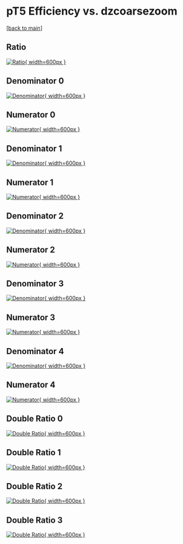 # pT5 Efficiency vs. dzcoarsezoom

[[back to main](./)]



## Ratio

[![Ratio](../mtv/var/pT5_loweta_13_0_eff_dzcoarsezoom.png){ width=600px }](../mtv/var/pT5_loweta_13_0_eff_dzcoarsezoom.pdf)

## Denominator 0

[![Denominator](../mtv/den/pT5_loweta_13_0_eff_dzcoarsezoom_den0.png){ width=600px }](../mtv/den/pT5_loweta_13_0_eff_dzcoarsezoom_den0.pdf)

## Numerator 0

[![Numerator](../mtv/num/pT5_loweta_13_0_eff_dzcoarsezoom_num0.png){ width=600px }](../mtv/num/pT5_loweta_13_0_eff_dzcoarsezoom_num0.pdf)

## Denominator 1

[![Denominator](../mtv/den/pT5_loweta_13_0_eff_dzcoarsezoom_den1.png){ width=600px }](../mtv/den/pT5_loweta_13_0_eff_dzcoarsezoom_den1.pdf)

## Numerator 1

[![Numerator](../mtv/num/pT5_loweta_13_0_eff_dzcoarsezoom_num1.png){ width=600px }](../mtv/num/pT5_loweta_13_0_eff_dzcoarsezoom_num1.pdf)

## Denominator 2

[![Denominator](../mtv/den/pT5_loweta_13_0_eff_dzcoarsezoom_den2.png){ width=600px }](../mtv/den/pT5_loweta_13_0_eff_dzcoarsezoom_den2.pdf)

## Numerator 2

[![Numerator](../mtv/num/pT5_loweta_13_0_eff_dzcoarsezoom_num2.png){ width=600px }](../mtv/num/pT5_loweta_13_0_eff_dzcoarsezoom_num2.pdf)

## Denominator 3

[![Denominator](../mtv/den/pT5_loweta_13_0_eff_dzcoarsezoom_den3.png){ width=600px }](../mtv/den/pT5_loweta_13_0_eff_dzcoarsezoom_den3.pdf)

## Numerator 3

[![Numerator](../mtv/num/pT5_loweta_13_0_eff_dzcoarsezoom_num3.png){ width=600px }](../mtv/num/pT5_loweta_13_0_eff_dzcoarsezoom_num3.pdf)

## Denominator 4

[![Denominator](../mtv/den/pT5_loweta_13_0_eff_dzcoarsezoom_den4.png){ width=600px }](../mtv/den/pT5_loweta_13_0_eff_dzcoarsezoom_den4.pdf)

## Numerator 4

[![Numerator](../mtv/num/pT5_loweta_13_0_eff_dzcoarsezoom_num4.png){ width=600px }](../mtv/num/pT5_loweta_13_0_eff_dzcoarsezoom_num4.pdf)

## Double Ratio 0

[![Double Ratio](../mtv/ratio/pT5_loweta_13_0_eff_dzcoarsezoom_ratio0.png){ width=600px }](../mtv/ratio/pT5_loweta_13_0_eff_dzcoarsezoom_ratio0.pdf)

## Double Ratio 1

[![Double Ratio](../mtv/ratio/pT5_loweta_13_0_eff_dzcoarsezoom_ratio1.png){ width=600px }](../mtv/ratio/pT5_loweta_13_0_eff_dzcoarsezoom_ratio1.pdf)

## Double Ratio 2

[![Double Ratio](../mtv/ratio/pT5_loweta_13_0_eff_dzcoarsezoom_ratio2.png){ width=600px }](../mtv/ratio/pT5_loweta_13_0_eff_dzcoarsezoom_ratio2.pdf)

## Double Ratio 3

[![Double Ratio](../mtv/ratio/pT5_loweta_13_0_eff_dzcoarsezoom_ratio3.png){ width=600px }](../mtv/ratio/pT5_loweta_13_0_eff_dzcoarsezoom_ratio3.pdf)

